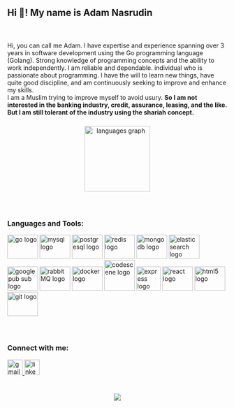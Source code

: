 <h2 align="left">Hi 👋! My name is Adam Nasrudin</h2>

###

<br clear="both">

<p align="left">Hi, you can call me Adam. I have expertise and experience spanning over 3 years in software development using the Go programming language (Golang). Strong knowledge of programming concepts and the ability to work independently. I am reliable and dependable. individual who is passionate about programming. I have the will to learn new things, have quite good discipline, and am continuously seeking to improve and enhance my skills. 
<br>I am a Muslim trying to improve myself to avoid usury. <b>So I am not interested in the banking industry, credit, assurance, leasing, and the like. But I am still tolerant of the industry using the shariah concept.</b></p>

###

<div align="center">
<!--   <img src="https://github-readme-stats.vercel.app/api?hide_title=false&hide_rank=false&show_icons=true&include_all_commits=false&count_private=false&disable_animations=false&theme=default&locale=en&hide_border=true&username=adamnasrudin03" height="150" alt="stats graph"  /> -->
  <img src="https://github-readme-stats.vercel.app/api/top-langs?locale=en&hide_title=false&layout=compact&card_width=320&langs_count=6&theme=default&hide_border=true&username=adamnasrudin03" height="150" alt="languages graph"  />
</div>

###

<br clear="both">
<h3 align="left">Languages and Tools:</h3>
<div align="left">
  <img src="https://cdn.jsdelivr.net/gh/devicons/devicon/icons/go/go-original.svg" height="55" width="70" alt="go logo"  />
  <img src="https://cdn.jsdelivr.net/gh/devicons/devicon/icons/mysql/mysql-original-wordmark.svg" height="55" width="70" alt="mysql logo"  />
  <img src="https://cdn.jsdelivr.net/gh/devicons/devicon/icons/postgresql/postgresql-original-wordmark.svg" height="55" width="70" alt="postgresql logo"  />
  <img src="https://cdn.jsdelivr.net/gh/devicons/devicon/icons/redis/redis-original-wordmark.svg" height="55" width="70" alt="redis logo"  />
  <img src="https://cdn.jsdelivr.net/gh/devicons/devicon/icons/mongodb/mongodb-original-wordmark.svg" height="55" width="70" alt="mongodb logo"  />
  <img src="https://cdn.jsdelivr.net/gh/devicons/devicon/icons/elasticsearch/elasticsearch-original-wordmark.svg" height="55" width="70" alt="elasticsearch logo"  />
  <img src="https://cdn.worldvectorlogo.com/logos/google-cloud-pub-sub-logo.svg" height="55" width="70" alt="google pub sub logo"  />
  <img src="https://cdn.jsdelivr.net/gh/devicons/devicon/icons/rabbitmq/rabbitmq-original-wordmark.svg" height="55" width="70" alt="rabbitMQ logo"  />
  <img src="https://www.docker.com/wp-content/uploads/2023/08/logo-guide-logos-1.svg" height="55" width="70" alt="docker logo"  />
  <img src="https://avatars.githubusercontent.com/u/17876045?s=280&v=4" height="70" width="70" alt="codescene logo"  />
  <img src="https://cdn.jsdelivr.net/gh/devicons/devicon/icons/express/express-original-wordmark.svg" height="55" width="55" alt="express logo"  />
  <img src="https://cdn.jsdelivr.net/gh/devicons/devicon/icons/react/react-original-wordmark.svg" height="55" width="70" alt="react logo"  />
  <img src="https://cdn.jsdelivr.net/gh/devicons/devicon/icons/html5/html5-original.svg" height="55" width="70" alt="html5 logo"  />
  <img src="https://cdn.jsdelivr.net/gh/devicons/devicon/icons/git/git-original-wordmark.svg" height="55" width="70" alt="git logo"  />
 
</div>

###

<br clear="both">

<h3 align="left">Connect with me:</h3>
<div align="left">
  <a href="https://mail.google.com/mail/u/0/?view=cm&tf=1&fs=1&to=adamnasrudin858@gmail.com" target="_blank">
    <img src="https://img.shields.io/static/v1?message=Gmail&logo=gmail&label=&color=D14836&logoColor=white&labelColor=&style=for-the-badge" height="35" alt="gmail logo"  />
  </a>
  <a href="https://www.linkedin.com/in/adam-nasrudin/" target="_blank">
    <img src="https://img.shields.io/static/v1?message=LinkedIn&logo=linkedin&label=&color=0077B5&logoColor=white&labelColor=&style=for-the-badge" height="35" alt="linkedin logo"  />
  </a>
</div>

###

<br clear="both">

<div align="center">
  <img src="https://profile-counter.glitch.me/adamnasrudin03/count.svg?"  />
</div>

###
